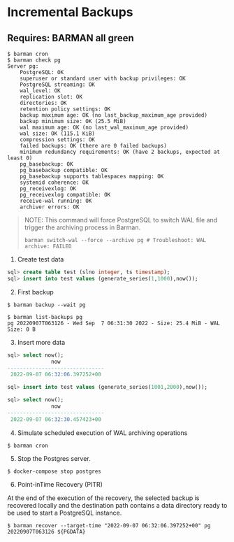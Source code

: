 # Incremental Backups

## Requires: BARMAN all green

```shell
$ barman cron
$ barman check pg
Server pg:
	PostgreSQL: OK
	superuser or standard user with backup privileges: OK
	PostgreSQL streaming: OK
	wal_level: OK
	replication slot: OK
	directories: OK
	retention policy settings: OK
	backup maximum age: OK (no last_backup_maximum_age provided)
	backup minimum size: OK (25.5 MiB)
	wal maximum age: OK (no last_wal_maximum_age provided)
	wal size: OK (115.1 KiB)
	compression settings: OK
	failed backups: OK (there are 0 failed backups)
	minimum redundancy requirements: OK (have 2 backups, expected at least 0)
	pg_basebackup: OK
	pg_basebackup compatible: OK
	pg_basebackup supports tablespaces mapping: OK
	systemid coherence: OK
	pg_receivexlog: OK
	pg_receivexlog compatible: OK
	receive-wal running: OK
	archiver errors: OK
```

> NOTE: This command will force PostgreSQL to switch WAL file and trigger the archiving process in Barman.
>
> `barman switch-wal --force --archive pg # Troubleshoot: WAL archive: FAILED`

1. Create test data

```sql
sql> create table test (slno integer, ts timestamp);
sql> insert into test values (generate_series(1,1000),now());
```

2. First backup

```shell
$ barman backup --wait pg

$ barman list-backups pg
pg 20220907T063126 - Wed Sep  7 06:31:30 2022 - Size: 25.4 MiB - WAL Size: 0 B
```

3. Insert more data

```sql
sql> select now();
              now              
-------------------------------
 2022-09-07 06:32:06.397252+00

sql> insert into test values (generate_series(1001,2000),now());

sql> select now();
              now              
-------------------------------
 2022-09-07 06:32:30.457423+00
```

4. Simulate scheduled execution of WAL archiving operations

```shell
$ barman cron
```

5. Stop the Postgres server.

```shell
$ docker-compose stop postgres
```

6. Point-inTime Recovery (PITR)

At the end of the execution of the recovery, the selected backup is recovered locally and the destination path contains
a data directory ready to be used to start a PostgreSQL instance.

```shell
$ barman recover --target-time "2022-09-07 06:32:06.397252+00" pg 20220907T063126 ${PGDATA}
```
